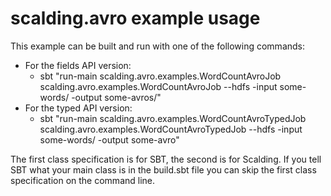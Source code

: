 scalding.avro example usage
===========================

This example can be built and run with one of the following commands:
- For the fields API version:
  - sbt "run-main scalding.avro.examples.WordCountAvroJob scalding.avro.examples.WordCountAvroJob --hdfs -input some-words/ -output some-avros/"
- For the typed API version:
  - sbt "run-main scalding.avro.examples.WordCountAvroTypedJob scalding.avro.examples.WordCountAvroTypedJob --hdfs -input some-words/ -output some-avro"


The first class specification is for SBT, the second is for Scalding. If you tell SBT what your main class is in the build.sbt file you can skip the first class specification on the command line. 
